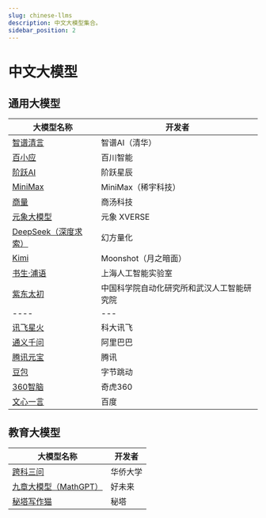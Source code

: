 ```yaml
---
slug: chinese-llms
description: 中文大模型集合。
sidebar_position: 2
---
```


# 中文大模型

## 通用大模型

| 大模型名称 | 开发者 |
|---|---|
| [智谱清言](https://chatglm.cn/) | 智谱AI（清华） |
| [百小应](https://ying.baichuan-ai.com/) | 百川智能 |
| [阶跃AI](https://www.stepfun.com/chats/new) | 阶跃星辰 |
| [MiniMax](hhttps://chat.minimaxi.com/) | MiniMax（稀宇科技） |
| [商量](https://chat.sensetime.com/) | 商汤科技 |
| [元象大模型](https://chat.xverse.cn/xchat/index.html) | 元象 XVERSE |
| [DeepSeek（深度求索）](https://chat.deepseek.com/) | 幻方量化 |
| [Kimi](https://kimi.moonshot.cn/) | Moonshot（月之暗面） |
| [书生·浦语](https://internlm-chat.intern-ai.org.cn/) | 上海人工智能实验室 |
| [紫东太初](https://taichu-web.ia.ac.cn/#/chat) | 中国科学院自动化研究所和武汉人工智能研究院 |
|----|---|
| [讯飞星火](https://xinghuo.xfyun.cn/desk) | 科大讯飞 |
| [通义千问](https://tongyi.aliyun.com/qianwen/) | 阿里巴巴 |
| [腾讯元宝](https://yuanbao.tencent.com/chat/) | 腾讯 |
| [豆包](https://www.doubao.com/chat) | 字节跳动 |
| [360智脑](https://chat.360.com/) | 奇虎360 |
| [文心一言](https://yiyan.baidu.com/) | 百度 |

## 教育大模型

| 大模型名称 | 开发者 |
|---|---|
| [跨科三问](http://59.110.222.95:5010/index) | 华侨大学 |
| [九章大模型（MathGPT）](https://www.mathgpt.com/) | 好未来 |
| [秘塔写作猫](https://xiezuocat.com/) | 秘塔 |
